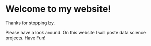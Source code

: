 # Welcome to my website!

Thanks for stopping by.

Please have a look around. On this website I will poste data science projects. Have Fun!
